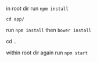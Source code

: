 in root dir run `npm install`

`cd app/`

run `npm install` then `bower install`

cd ..

within root dir again run `npm start`
